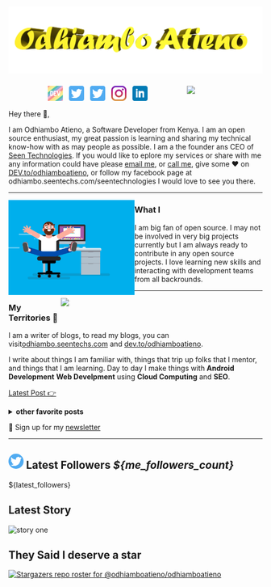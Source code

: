 # [![odhiambo atieno header](https://github.com/odhiamboatieno/odhiamboatieno/blob/main/icon/odhiambo-banner1.png)](https://odhiambo.seentechs.com)

<p>
  <a href="https://odhiambo.seentechs.com/latest-story.png"><img width="150" align='right' src="https://odhiambo.seentechs.com/latest-story.png"></a>
</p>


<p align='center'>
<a href="https://dev.to/odhiamboatieno"><img height="30" src="https://raw.githubusercontent.com/odhiamboatieno/odhiamboatieno/main/icon/dev.png"></a>&nbsp;&nbsp;
<a href="https://twitter.com/odhiamboatieno"><img height="30" src="https://github.com/odhiamboatieno/odhiamboatieno/blob/main/icon/twitter.png?raw=true"></a>&nbsp;&nbsp;
<a href="https://twitter.com/odhiambokatieno"><img height="30" src="https://github.com/odhiamboatieno/odhiamboatieno/blob/main/icon/twitter.png?raw=true"></a>&nbsp;&nbsp;
<a href="https://instagram.com/odhiamboatieno"><img height="30" src="https://github.com/odhiamboatieno/odhiamboatieno/blob/main/icon/instagram.jpg?raw=true"></a>&nbsp;&nbsp;
<a href="https://www.linkedin.com/in/odhiamboatieno/"><img height="30" src="https://github.com/odhiamboatieno/odhiamboatieno/blob/main/icon/linkedin.png?raw=true"></a>
</p>

Hey there 👋,

I am Odhiambo Atieno, a Software Developer from Kenya.  I am an open source enthusiast,  my great passion is learning and sharing my technical know-how with as may people as possible. I am a the founder ans CEO of [Seen Technologies](https://seentechs.com).  If you would like to eplore my services or share with me any information could have please  [email me](mailto:odhiambo@seentechs.com), or  [call me](+254797049288), give some ♥ on [DEV.to/odhiamboatieno](https://dev.to/odhiamboatieno), or follow my facebook page  at odhiambo.seentechs.com/seentechnologies  I would love to see you there.
 
  ---
 
 <p>
  <img width="250" align='left' src="https://github.com/odhiamboatieno/odhiamboatieno/blob/main/icon/what-ilove.gif?raw=true">
</p>
 
### What I

I am big fan of open source.  I may not be involved in very big projects currently but  I am always ready to contribute in any open source projects. I love learning new skills and interacting with development teams from all backrounds.

 ---

<p>
  <a href="https://odhiambo.seentechs.com/latest"><img width="400" align='right' src="https://odhiambo.seentechs.com/latest.png?raw=true"></a>
</p>

### My Territories 🌱

I am a writer of blogs, to read my blogs, you can visit[odhiambo.seentechs.com](https://odhiambo.seentechs.com) and [dev.to/odhiamboatieno](https://dev.to/odhiamboatieno).

I write about things I am familiar with, things that trip up folks that I mentor, and things that I am learning.  Day to day I make things with **Android Development** **Web Develpment** using **Cloud Computing** and **SEO**. 

[Latest Post 👉](https://odhiambo.seentechs.com/)

<details>
 <summary><strong>other favorite posts</strong></summary>
 <a href="https://odhiambo.seentechs.com/blog/#/"><img width="400" src="https://odhiambo.seentechs.com/eight-years-cat.png?raw=true"></a>
 <a href="https://odhiambo.seentechs.com/blog/#/"><img width="400" src="https://odhiambo.seentechs.com/alt%20b.png?raw=true"></a>
 <a href="https://odhiambo.seentechs.com/blog/#/"><img width="400" src="https://odhiambo.seentechs.com/what-are-github-actions.png?raw=true"></a>
 
</details>

💌 Sign up for my [newsletter](https://odhiambo.seentechs.com/newsletter/)

---

## <img height="30" style="border-radius:50%" src="https://github.com/odhiamboatieno/odhiamboatieno/blob/main/icon/twitter.png?raw=true"> Latest Followers _${me_followers_count}_

${latest_followers}


## Latest Story
<p align='center'>
<p float="left">
        <img src='https://odhiambo.seentechs.com/latest-story.png' alt='story one' width='280'/>
</p>
</p>

## They Said I deserve a star

[![Stargazers repo roster for @odhiamboatieno/odhiamboatieno](https://reporoster.com/stars/odhiamboatieno/odhiamboatieno)](https://github.com/odhiamboatieno/odhiamboatieno/stargazers)
